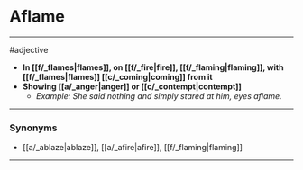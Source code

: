# Aflame
---
#adjective
- **In [[f/_flames|flames]], on [[f/_fire|fire]], [[f/_flaming|flaming]], with [[f/_flames|flames]] [[c/_coming|coming]] from it**
- **Showing [[a/_anger|anger]] or [[c/_contempt|contempt]]**
	- _Example: She said nothing and simply stared at him, eyes aflame._
---
### Synonyms
- [[a/_ablaze|ablaze]], [[a/_afire|afire]], [[f/_flaming|flaming]]
---
